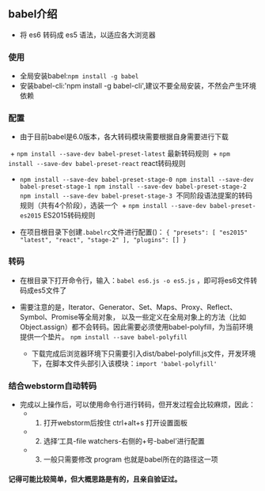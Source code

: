 ## babel介绍
- 将 es6 转码成 es5 语法，以适应各大浏览器

### 使用
- 全局安装babel:`npm install -g babel`
- 安装babel-cli:'npm install -g babel-cli',建议不要全局安装，不然会产生环境依赖

### 配置
- 由于目前babel是6.0版本，各大转码模块需要根据自身需要进行下载

  + `npm install --save-dev babel-preset-latest` 最新转码规则
  + `npm install --save-dev babel-preset-react` react转码规则
  + `
  npm install --save-dev babel-preset-stage-0
  npm install --save-dev babel-preset-stage-1
  npm install --save-dev babel-preset-stage-2
  npm install --save-dev babel-preset-stage-3
  `
  不同阶段语法提案的转码规则（共有4个阶段），选装一个
  + `npm install --save-dev babel-preset-es2015`  ES2015转码规则
- 在项目根目录下创建`.babelrc`文件进行配置()：
`
{
  "presets": [
        "es2015"
        "latest",
        "react",
        "stage-2"
        ],
  "plugins": []
}
`

### 转码
- 在根目录下打开命令行，输入：`babel es6.js -o es5.js` ，即可将es6文件转码成es5文件了

- 需要注意的是，Iterator、Generator、Set、Maps、Proxy、Reflect、Symbol、Promise等全局对象，
以及一些定义在全局对象上的方法（比如Object.assign）都不会转码。因此需要必须使用babel-polyfill，为当前环境提供一个垫片。
`npm install --save babel-polyfill`
  + 下载完成后浏览器环境下只需要引入dist/babel-polyfill.js文件，开发环境下，在脚本文件头部引入该模块：`import 'babel-polyfill'`

### 结合webstorm自动转码
- 完成以上操作后，可以使用命令行进行转码，但开发过程会比较麻烦，因此：
  + 1. 打开webstorm后按住 ctrl+alt+s 打开设置面板
  + 2. 选择‘工具-file watchers-右侧的+号-babel’进行配置
  + 3. 一般只需要修改 program 也就是babel所在的路径这一项

#### 记得可能比较简单，但大概思路是有的，且亲自验证过。

